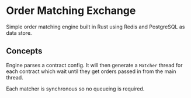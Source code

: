 # Order Matching Exchange
Simple order matching engine built in Rust using Redis and PostgreSQL as data store.

## Concepts
Engine parses a contract config. It will then generate a `Matcher` thread for each contract which wait until they get orders passed in from the main thread.

Each matcher is synchronous so no queueing is required.